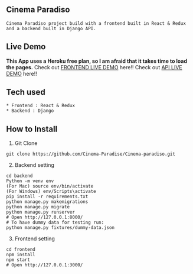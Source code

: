 ## Cinema Paradiso
```
Cinema Paradiso project build with a frontend built in React & Redux and a backend built in Django API.
```
## Live Demo
**This App uses a Heroku free plan, so I am afraid that it takes time to load the pages.**
Check out [FRONTEND LIVE DEMO](https://cinema-paradise-frontend.herokuapp.com/) here!!
Check out [API LIVE DEMO](https://cinema-paradise-backend.herokuapp.com/) here!!

## Tech used
```
* Frontend : React & Redux
* Backend : Django
```
## How to Install
1. Git Clone
```
git clone https://github.com/Cinema-Paradise/Cinema-paradiso.git
```
2. Backend setting
```
cd backend
Python -m venv env
(For Mac) source env/bin/activate
(For Windows) env/Scripts\activate
pip install -r requirements.txt
python manage.py makemigrations
python manage.py migrate
python manage.py runserver
# Open http://127.0.0.1:8000/
# To have dummy data for testing run:
python manage.py fixtures/dummy-data.json
```
3. Frontend setting
```
cd frontend
npm install
npm start
# Open http://127.0.0.1:3000/
```







